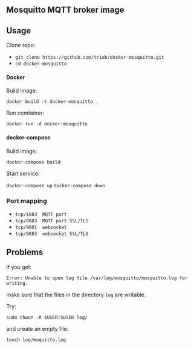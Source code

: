 ## Mosquitto MQTT broker image

## Usage

Clone repo:

* `git clone https://github.com/trieb/docker-mosquitto.git`
* `cd docker-mosquitto`

#### Docker

Build image:

`docker build -t docker-mosquitto .`

Run comtainer:

`docker run -d docker-mosquitto`

#### docker-compose

Build image:

`docker-compose build`

Start service:

`docker-compose up`
`docker-compose down`

### Port mapping

* `tcp/1883  MQTT port`
* `tcp/8883  MQTT port SSL/TLS`
* `tcp/9001  websocket`
* `tcp/9883  websocket SSL/TLS`

## Problems 

If you get: 

`Error: Unable to open log file /var/log/mosquitto/mosquitto.log for writing.` 

make sure that the files in the directory `log` are writable. 

Try: 

`sudo chwon -R $USER:$USER log/`

and create an empty file: 

`touch log/moquitto.log` 
